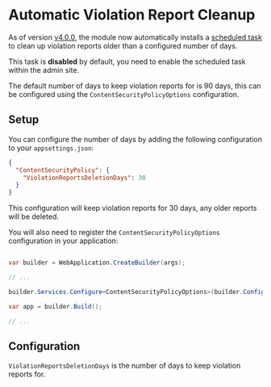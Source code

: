 ﻿# Automatic Violation Report Cleanup

As of version [v4.0.0](https://github.com/liamgold/xperience-community-csp-management/releases/tag/v4.0.0), the module now automatically installs a [scheduled task](https://docs.kentico.com/x/scheduled_tasks_xp) to clean up violation reports older than a configured number of days.

This task is **disabled** by default, you need to enable the scheduled task within the admin site.

The default number of days to keep violation reports for is 90 days, this can be configured using the `ContentSecurityPolicyOptions` configuration.

## Setup

You can configure the number of days by adding the following configuration to your `appsettings.json`:

```json
{
  "ContentSecurityPolicy": {
	"ViolationReportsDeletionDays": 30
  }
}
```

This configuration will keep violation reports for 30 days, any older reports will be deleted.

You will also need to register the `ContentSecurityPolicyOptions` configuration in your application:

```csharp

var builder = WebApplication.CreateBuilder(args);

// ...

builder.Services.Configure<ContentSecurityPolicyOptions>(builder.Configuration.GetSection("ContentSecurityPolicy"));

var app = builder.Build();

// ...
```

## Configuration

`ViolationReportsDeletionDays` is the number of days to keep violation reports for.